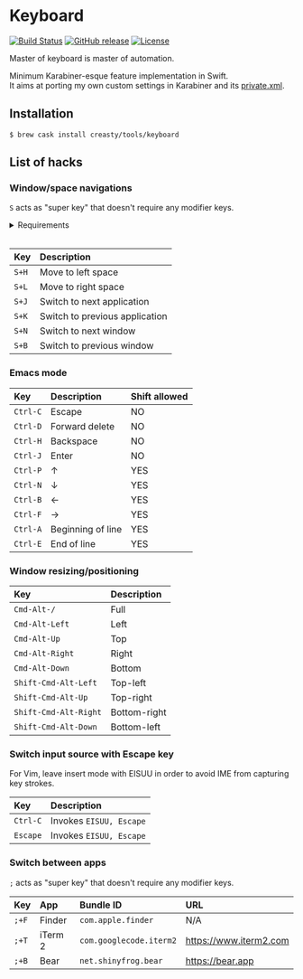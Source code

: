 Keyboard
========

[![Build Status](https://travis-ci.org/creasty/Keyboard.svg?branch=master)](https://travis-ci.org/creasty/Keyboard)
[![GitHub release](https://img.shields.io/github/release/creasty/Keyboard.svg)](https://github.com/creasty/Keyboard/releases)
[![License](https://img.shields.io/github/license/creasty/Keyboard.svg)](./LICENSE)

Master of keyboard is master of automation.

Minimum Karabiner-esque feature implementation in Swift.  
It aims at porting my own custom settings in Karabiner and its [private.xml](https://github.com/creasty/dotfiles/blob/d8b54873c6de27f1244ea10c7e290d1f248ea8ff/app/karabiner/private.xml).


Installation
------------

```
$ brew cask install creasty/tools/keyboard
```


List of hacks
-------------

### Window/space navigations

`S` acts as "super key" that doesn't require any modifier keys.

<details>

<summary>Requirements</summary>

Open "System Preferences" and set the following shortcuts:

- Mission Control
  - "Move left a space" `Ctrl-LeftArrow`
  - "Move right a space" `Ctrl-RightArrow`
- Keyboard
  - "Move focus to next window" `Cmd-F1`

| 1 | 2 |
|---|---|
| ![](https://user-images.githubusercontent.com/1695538/50548207-12b02800-0c8c-11e9-8dd9-527d4aed2b69.png) | ![](https://user-images.githubusercontent.com/1695538/50548209-1643af00-0c8c-11e9-9bf8-1e86ca13f4fb.png) |

</details>
<br>

| Key | Description |
|:---|:---|
| `S+H` | Move to left space |
| `S+L` | Move to right space |
| `S+J` | Switch to next application |
| `S+K` | Switch to previous application |
| `S+N` | Switch to next window |
| `S+B` | Switch to previous window |

### Emacs mode

| Key | Description | Shift allowed |
|:---|:---|:---|
| `Ctrl-C` | Escape | NO |
| `Ctrl-D` | Forward delete | NO |
| `Ctrl-H` | Backspace | NO |
| `Ctrl-J` | Enter | NO |
| `Ctrl-P` | ↑ | YES |
| `Ctrl-N` | ↓ | YES |
| `Ctrl-B` | ← | YES |
| `Ctrl-F` | → | YES |
| `Ctrl-A` | Beginning of line | YES |
| `Ctrl-E` | End of line | YES |

### Window resizing/positioning

| Key | Description |
|:---|:---|
| `Cmd-Alt-/` | Full |
| `Cmd-Alt-Left` | Left |
| `Cmd-Alt-Up` | Top |
| `Cmd-Alt-Right` | Right |
| `Cmd-Alt-Down` | Bottom |
| `Shift-Cmd-Alt-Left` | Top-left |
| `Shift-Cmd-Alt-Up` | Top-right |
| `Shift-Cmd-Alt-Right` | Bottom-right |
| `Shift-Cmd-Alt-Down` | Bottom-left |

### Switch input source with Escape key

For Vim, leave insert mode with EISUU in order to avoid IME from capturing key strokes.

| Key | Description |
|:---|:---|
| `Ctrl-C` | Invokes `EISUU, Escape` |
| `Escape` | Invokes `EISUU, Escape` |

### Switch between apps

`;` acts as "super key" that doesn't require any modifier keys.

| Key | App | Bundle ID | URL |
|:---|:---|:---|:---|
| `;+F` | Finder | `com.apple.finder` | N/A |
| `;+T` | iTerm 2 | `com.googlecode.iterm2` | https://www.iterm2.com |
| `;+B` | Bear | `net.shinyfrog.bear` | https://bear.app |

